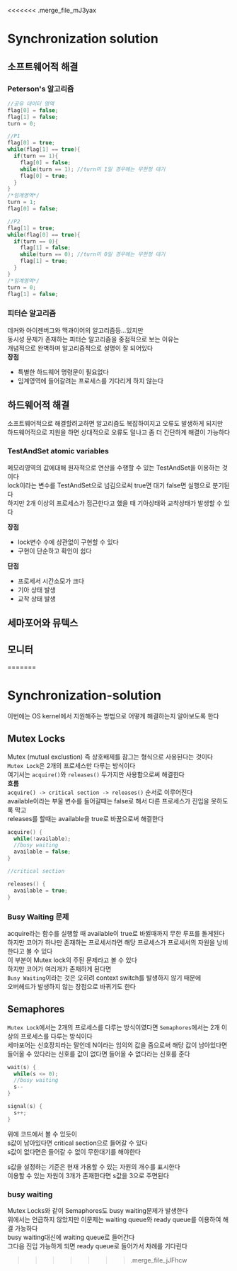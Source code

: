 <<<<<<< .merge_file_mJ3yax
# Synchronization solution

## 소프트웨어적 해결
### Peterson's 알고리즘
```C
//공유 데이터 영역
flag[0] = false;
flag[1] = false;
turn = 0;

//P1
flag[0] = true;
while(flag[1] == true){
  if(turn == 1){
    flag[0] = false;
    while(turn == 1); //turn이 1일 경우에는 무한정 대기
    flag[0] = true;
  }
}
/*임계영역*/
turn = 1;
flag[0] = false;

//P2
flag[1] = true;
while(flag[0] == true){
  if(turn == 0){
    flag[1] = false;
    while(turn == 0); //turn이 0일 경우에는 무한정 대기
    flag[1] = true;
  }
}
/*임계영역*/
turn = 0;
flag[1] = false;
```

### 피터슨 알고리즘
데커와 아이젠버그와 맥과이어의 알고리즘등...있지만  
동시성 문제가 존재하는 피터슨 알고리즘을 중점적으로 보는 이유는  
개념적으로 완벽하며 알고리즘적으로 설명이 잘 되어있다  
**장점**
- 특별한 하드웨어 명령문이 필요없다
- 임계영역에 들어갈려는 프로세스를 기다리게 하지 않는다

## 하드웨어적 해결
소프트웨어적으로 해결할려고하면 알고리즘도 복잡하여지고 오류도 발생하게 되지만  
하드웨어적으로 지원을 하면 상대적으로 오류도 덜나고 좀 더 간단하게 해결이 가능하다

### TestAndSet atomic variables
메모리영역의 값에대해 원자적으로 연산을 수행할 수 있는 TestAndSet을 이용하는 것이다  
lock이라는 변수를 TestAndSet으로 넘김으로써 true면 대기 false면 실행으로 분기된다  
하지만 2개 이상의 프로세스가 접근한다고 했을 때 기아상태와 교착상태가 발생할 수 있다

**장점**
- lock변수 수에 상관없이 구현할 수 있다
- 구현이 단순하고 확인이 쉽다

**단점**
- 프로세서 시간소모가 크다
- 기아 상태 발생
- 교착 상태 발생

## 세마포어와 뮤텍스

## 모니터
=======
# Synchronization-solution
이번에는 OS kernel에서 지원해주는 방법으로 어떻게 해결하는지 알아보도록 한다

## Mutex Locks
Mutex (mutual exclustion) 즉 상호배제를 잠그는 형식으로 사용된다는 것이다  
`Mutex Lock`은 2개의 프로세스만 다루는 방식이다  
여기서는 `acquire()`와 `releases()` 두가지만 사용함으로써 해결한다  
**흐름**  
`acquire() -> critical section -> releases()` 순서로 이루어진다  
available이라는 부울 변수를 들어갈때는 false로 해서 다른 프로세스가 진입을 못하도록 막고  
releases를 할때는 available을 true로 바꿈으로써 해결한다  
```c
acquire() {
  while(!available);
  //busy waiting
  available = false;
}

//critical section

releases() {
  available = true;
}
```

### Busy Waiting 문제
acquire라는 함수를 실행할 때 available이 true로 바뀔때까지 무한 루프를 돌게된다  
하지만 코어가 하나만 존재하는 프로세서라면 해당 프로세스가 프로세서의 자원을 낭비한다고 볼 수 있다  
이 부분이 Mutex lock의 주된 문제라고 볼 수 있다  
하지만 코어가 여러개가 존재하게 된다면  
`Busy Waiting`이라는 것은 오히려 context switch를 발생하지 않기 때문에  
오버헤드가 발생하지 않는 장점으로 바뀌기도 한다  

## Semaphores
`Mutex Lock`에서는 2개의 프로세스를 다루는 방식이였다면 `Semaphores`에서는 2개 이상의 프로세스를 다루는 방식이다  
세마포어는 신호장치라는 말인데 N이라는 임의의 값을 줌으로써 해당 값이 남아있다면  
들어올 수 있다라는 신호를 값이 없다면 들어올 수 없다라는 신호를 준다  
```c
wait(s) {
  while(s <= 0);
  //busy waiting
  s--
}

signal(s) {
  s++;
}
```
위에 코드에서 볼 수 있듯이  
s값이 남아있다면 critical section으로 들어갈 수 있다  
s값이 없다면은 들어갈 수 없이 무한대기를 해야한다  

s값을 설정하는 기준은 현재 가용할 수 있는 자원의 개수를 표시한다  
이용할 수 있는 자원이 3개가 존재한다면 s값을 3으로 주면된다  

### busy waiting
Mutex Locks와 같이 Semaphores도 busy waiting문제가 발생한다  
위에서는 언급하지 않았지만 이문제는 waiting queue와 ready queue를 이용하여 해결 가능하다  
busy waiting대신에 waiting queue로 들어간다  
그다음 진입 가능하게 되면 ready queue로 들어가서 차례를 기다린다  

>>>>>>> .merge_file_jJFhcw
